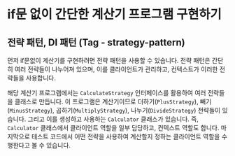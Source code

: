 # if문 없이 간단한 계산기 프로그램 구현하기

## 전략 패턴, DI 패턴 (Tag - strategy-pattern)
먼저 if문없이 계산기를 구현하려면 전략 패턴을 사용할 수 있습니다. 전략 패턴은 간단히 여러 전략들이 나누어져 있으며, 이를 클라이언트가 관리하고, 컨텍스트가 이러한 전략들을 사용합니다.

해당 계산기 프로그램에서는 ```CalculateStrategy``` 인터페이스를 활용하여 여러 전략들을 클래스로 만듭니다. 이 프로그램은 계산기이므로 더하기(```PlusStrategy```), 빼기(```MinusStrategy```), 곱하기(```MultiplyStrategy```), 나누기(```DivideStrategy```) 전략들이 있습니다. 그리고 이를 생성하고 사용하는 ```Calculator``` 클래스가 있습니다. 즉, ```Calculator``` 클래스에서 클라이언트 역할을 일부 담당하고, 컨텍스트 역할도 합니다. 마지막으로 테스트 코드에서 어떤 전략을 사용하여 계산할지 정하는 클라이언트 역할을 수행한다고 볼 수 있습니다.